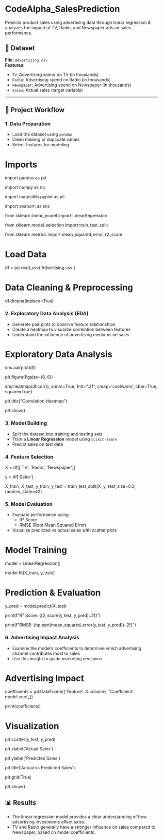 # CodeAlpha_SalesPrediction
Predicts product sales using advertising data through linear regression &amp; analyzes the impact of TV, Radio, and Newspaper ads on sales performance.

## 📁 Dataset

**File:** `Advertising.csv`  
**Features:**
- `TV`: Advertising spend on TV (in thousands)
- `Radio`: Advertising spend on Radio (in thousands)
- `Newspaper`: Advertising spend on Newspaper (in thousands)
- `Sales`: Actual sales (target variable)

---

## 🔧 Project Workflow

### 1. **Data Preparation**

- Load the dataset using `pandas`
- Clean missing or duplicate values
- Select features for modeling

# Imports

import pandas as pd

import numpy as np

import matplotlib.pyplot as plt

import seaborn as sns

from sklearn.linear_model import LinearRegression

from sklearn.model_selection import train_test_split

from sklearn.metrics import mean_squared_error, r2_score

# Load Data

df = pd.read_csv('Advertising.csv')

# Data Cleaning & Preprocessing

df.dropna(inplace=True)

### 2. **Exploratory Data Analysis (EDA)**

- Generate pair plots to observe feature relationships
- Create a heatmap to visualize correlation between features
- Understand the influence of advertising mediums on sales

# Exploratory Data Analysis

sns.pairplot(df)

plt.figure(figsize=(8, 6))

sns.heatmap(df.corr(), annot=True, fmt=".2f", cmap='coolwarm', cbar=True, square=True)

plt.title("Correlation Heatmap")

plt.show()

### 3. **Model Building**

- Split the dataset into training and testing sets
- Train a **Linear Regression** model using `scikit-learn`
- Predict sales on test data

### 4. Feature Selection

X = df[['TV', 'Radio', 'Newspaper']]

y = df['Sales']

X_train, X_test, y_train, y_test = train_test_split(X, y, test_size=0.2, random_state=42)

### 5. **Model Evaluation**

- Evaluate performance using:
  - R² Score
  - RMSE (Root Mean Squared Error)
- Visualize predicted vs actual sales with scatter plots

# Model Training

model = LinearRegression()

model.fit(X_train, y_train)

# Prediction & Evaluation

y_pred = model.predict(X_test)

print(f"R² Score: {r2_score(y_test, y_pred):.2f}")

print(f"RMSE: {np.sqrt(mean_squared_error(y_test, y_pred)):.2f}")

### 6. **Advertising Impact Analysis**

- Examine the model’s coefficients to determine which advertising channel contributes most to sales
- Use this insight to guide marketing decisions

# Advertising Impact

coefficients = pd.DataFrame({'Feature': X.columns, 'Coefficient': model.coef_})

print(coefficients)

# Visualization

plt.scatter(y_test, y_pred)

plt.xlabel('Actual Sales')

plt.ylabel('Predicted Sales')

plt.title('Actual vs Predicted Sales')

plt.grid(True)

plt.show()


## 📊 Results

- The linear regression model provides a clear understanding of how advertising investments affect sales.
- TV and Radio generally have a stronger influence on sales compared to Newspaper, based on model coefficients.


